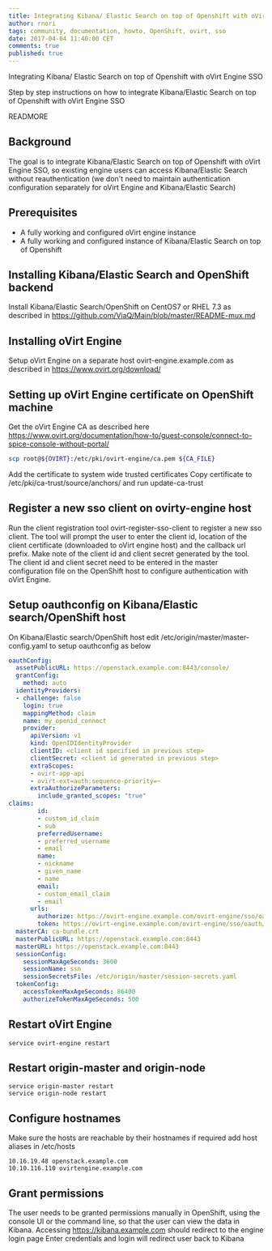 ```yaml
---
title: Integrating Kibana/ Elastic Search on top of Openshift with oVirt Engine SSO
author: rnori
tags: community, documentation, howto, OpenShift, ovirt, sso
date: 2017-04-04 11:40:00 CET
comments: true
published: true
---
```


Integrating Kibana/ Elastic Search on top of Openshift with oVirt Engine SSO

Step by step instructions on how to integrate Kibana/Elastic Search on top of Openshift with oVirt Engine SSO

READMORE

## Background

The goal is to integrate Kibana/Elastic Search on top of Openshift with oVirt Engine SSO, so existing engine users can access Kibana/Elastic Search without reauthentication (we don't need to maintain authentication configuration separately for oVirt Engine and Kibana/Elastic Search) 

## Prerequisites

* A fully working and configured oVirt engine instance
* A fully working and configured instance of Kibana/Elastic Search on top of Openshift

## Installing Kibana/Elastic Search and OpenShift backend

Install Kibana/Elastic Search/OpenShift on CentOS7 or RHEL 7.3 as described in https://github.com/ViaQ/Main/blob/master/README-mux.md

## Installing oVirt Engine

Setup oVirt Engine on a separate host ovirt-engine.example.com as described in https://www.ovirt.org/download/

## Setting up oVirt Engine certificate on OpenShift machine

Get the oVirt Engine CA as described here https://www.ovirt.org/documentation/how-to/guest-console/connect-to-spice-console-without-portal/

```sh
scp root@${OVIRT}:/etc/pki/ovirt-engine/ca.pem ${CA_FILE}
```

Add the certificate to system wide trusted certificates
Copy certificate to /etc/pki/ca-trust/source/anchors/ and run update-ca-trust

## Register a new sso client on ovirty-engine host

Run the client registration tool ovirt-register-sso-client to register a new sso client. The tool will prompt the user to enter the client id, location of the client certificate (downloaded to oVirt engine host) and the callback url prefix. Make note of the client id and client secret generated by the tool. The client id and client secret need to be entered in the master configuration file on the OpenShift host to configure authentication with oVirt Engine.

## Setup oauthconfig on Kibana/Elastic search/OpenShift host 

On Kibana/Elastic search/OpenShift host edit /etc/origin/master/master-config.yaml to setup oauthconfig as below

```yaml
oauthConfig:
  assetPublicURL: https://openstack.example.com:8443/console/
  grantConfig:
    method: auto
  identityProviders:
  - challenge: false
    login: true
    mappingMethod: claim
    name: my_openid_connect
    provider:
      apiVersion: v1
      kind: OpenIDIdentityProvider
      clientID: <client id specified in previous step>
      clientSecret: <client id generated in previous step>
      extraScopes:
      - ovirt-app-api
      - ovirt-ext=auth:sequence-priority=~
      extraAuthorizeParameters:
        include_granted_scopes: "true"
claims:
        id:
        - custom_id_claim
        - sub
        preferredUsername:
        - preferred_username
        - email
        name:
        - nickname
        - given_name
        - name
        email:
        - custom_email_claim
        - email
      urls:
        authorize: https://ovirt-engine.example.com/ovirt-engine/sso/oauth/authorize
        token: https://ovirt-engine.example.com/ovirt-engine/sso/oauth/token
  masterCA: ca-bundle.crt
  masterPublicURL: https://openstack.example.com:8443
  masterURL: https://openstack.example.com:8443
  sessionConfig:
    sessionMaxAgeSeconds: 3600
    sessionName: ssn
    sessionSecretsFile: /etc/origin/master/session-secrets.yaml
  tokenConfig:
    accessTokenMaxAgeSeconds: 86400
    authorizeTokenMaxAgeSeconds: 500
```
## Restart oVirt Engine

```ssh
service ovirt-engine restart
```

## Restart origin-master and origin-node

```ssh
service origin-master restart
service origin-node restart
```

## Configure hostnames

Make sure the hosts are reachable by their hostnames if required add host aliases in /etc/hosts

```config
10.16.19.48 openstack.example.com
10.10.116.110 ovirtengine.example.com
```

## Grant permissions

The user needs to be granted permissions manually in OpenShift, using the console UI or the command line, so that the user can view the data in Kibana.
Accessing https://kibana.example.com should redirect to the engine login page
Enter credentials and login will redirect user back to Kibana


